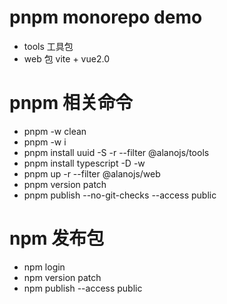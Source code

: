 # pnpm monorepo demo

- tools 工具包
- web 包 vite + vue2.0

# pnpm 相关命令

- pnpm -w clean
- pnpm -w i
- pnpm install uuid -S -r --filter @alanojs/tools
- pnpm install typescript -D -w
- pnpm up -r --filter @alanojs/web
- pnpm version patch
- pnpm publish --no-git-checks --access public

# npm 发布包

- npm login
- npm version patch
- npm publish --access public
